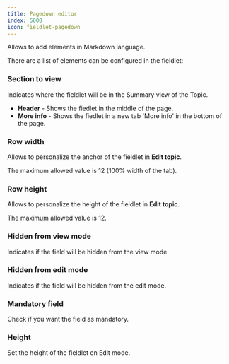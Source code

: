 ```yaml
---
title: Pagedown editor
index: 5000
icon: fieldlet-pagedown
---
```


Allows to add elements in Markdown language.

There are a list of elements can be configured in the fieldlet:

### Section to view

Indicates where the fieldlet will be in the Summary view of the Topic.

- **Header** - Shows the fiedlet in the middle of the page.
- **More info** - Shows the fiedlet in a new tab 'More info' in the bottom of the page.

### Row width

Allows to personalize the anchor of the fieldlet in **Edit topic**.

The maximum allowed value is 12 (100% width of the tab).

### Row height

Allows to personalize the height of the fieldlet in **Edit topic**.

The maximum allowed value is 12.

### Hidden from view mode

Indicates if the field will be hidden from the view mode.

### Hidden from edit mode

Indicates if the field will be hidden from the edit mode.

### Mandatory field

Check if you want the field as mandatory.

### Height

Set the height of the fieldlet en Edit mode.
